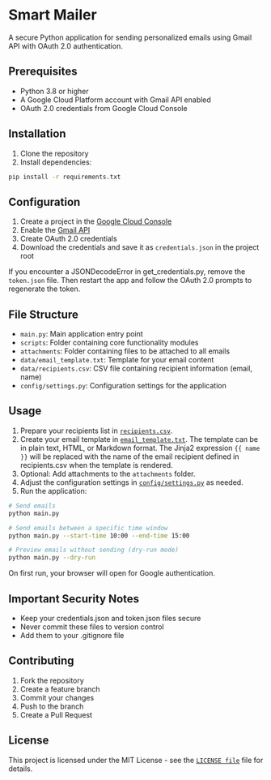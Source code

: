 # Smart Mailer

A secure Python application for sending personalized emails using Gmail API with OAuth 2.0 authentication.

## Prerequisites

- Python 3.8 or higher
- A Google Cloud Platform account with Gmail API enabled
- OAuth 2.0 credentials from Google Cloud Console

## Installation

1. Clone the repository
2. Install dependencies:

```sh
pip install -r requirements.txt
```

## Configuration

1. Create a project in the [Google Cloud Console](https://console.cloud.google.com)
2. Enable the [Gmail API](https://console.cloud.google.com/apis/library/gmail.googleapis.com)
3. Create OAuth 2.0 credentials
4. Download the credentials and save it as `credentials.json` in the project root

If you encounter a JSONDecodeError in get_credentials.py, remove the `token.json` file. Then restart the app and follow the OAuth 2.0 prompts to regenerate the token.

## File Structure

- `main.py`: Main application entry point
- `scripts`: Folder containing core functionality modules
- `attachments`: Folder containing files to be attached to all emails
- `data/email_template.txt`: Template for your email content
- `data/recipients.csv`: CSV file containing recipient information (email, name)
- `config/settings.py`: Configuration settings for the application

## Usage

1. Prepare your recipients list in [`recipients.csv`](data/recipients.csv).
2. Create your email template in [`email_template.txt`](data/email_template.txt). The template can be in plain text, HTML, or Markdown format. The Jinja2 expression `{{ name }}` will be replaced with the name of the email recipient defined in recipients.csv when the template is rendered.
3. Optional: Add attachments to the `attachments` folder.
4. Adjust the configuration settings in [`config/settings.py`](config/settings.py) as needed.
5. Run the application:

```sh
# Send emails
python main.py

# Send emails between a specific time window
python main.py --start-time 10:00 --end-time 15:00

# Preview emails without sending (dry-run mode)
python main.py --dry-run
```

On first run, your browser will open for Google authentication.

## Important Security Notes

- Keep your credentials.json and token.json files secure
- Never commit these files to version control
- Add them to your .gitignore file

## Contributing

1. Fork the repository
2. Create a feature branch
3. Commit your changes
4. Push to the branch
5. Create a Pull Request

## License

This project is licensed under the MIT License - see the [`LICENSE file`](LICENSE) file for details.
